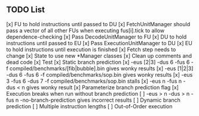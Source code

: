 TODO List
---------

[x] FU to hold instructions until passed to DU
[x] FetchUnitManager should pass a vector of all other FUs when executing fus[i].tick to allow dependence-checking
[x] Pass DecodeUnitManager to FU
[x] DU to hold instructions until passed to EU
[x] Pass ExecutionUnitManager to DU
[x] EU to hold instructions until execution is finished
[x] Fetch step needs to change
[x] State to use new *Manager classes
[x] Clean up comments and dead code
[x] Test
[x] Static branch prediction
[x] -eus [2|3] -dus 6 -fus 6 -f compiled/benchmarks/[fib|bubble].bin gives wonky results
[x] -eus [1|2|3] -dus 6 -fus 6 -f compiled/benchmarks/sop.bin gives wonky results
[x] -eus 3 -fus 6 -dus 7 -f compiled/benchmarks/sop.bin stalls
[x] -eus n -fus n -dus < n gives wonky result
[x] Parameterize branch prediction flag
[x] Execution breaks when run without branch prediction
[ ] -eus > n -dus > n -fus n -no-branch-prediction gives incorrect results
[ ] Dynamic branch prediction
[ ] Multiple instruction lengths
[ ] Out-of-Order execution
